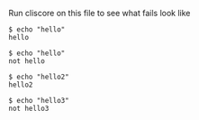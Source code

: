 
Run cliscore on this file to see what fails look like


```console
$ echo "hello"
hello
```

```console
$ echo "hello"
not hello
```


```console
$ echo "hello2"
hello2
```

```console
$ echo "hello3"
not hello3
```
